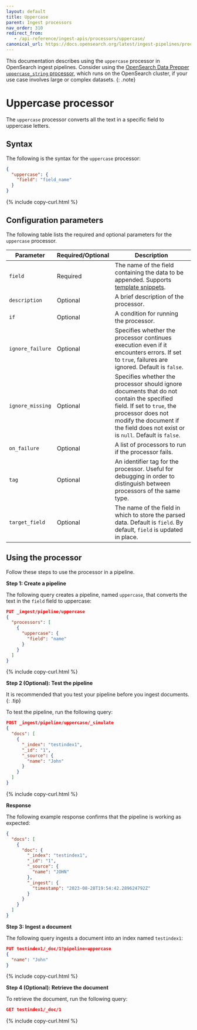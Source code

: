 ```yaml
---
layout: default
title: Uppercase
parent: Ingest processors
nav_order: 310
redirect_from:
   - /api-reference/ingest-apis/processors/uppercase/
canonical_url: https://docs.opensearch.org/latest/ingest-pipelines/processors/uppercase/
---
```


This documentation describes using the `uppercase` processor in OpenSearch ingest pipelines. Consider using the [OpenSearch Data Prepper `uppercase_string` processor]({{site.url}}{{site.baseurl}}/data-prepper/pipelines/configuration/processors/uppercase-string/), which runs on the OpenSearch cluster, if your use case involves large or complex datasets.
{: .note}

# Uppercase processor

The `uppercase` processor converts all the text in a specific field to uppercase letters. 

## Syntax

The following is the syntax for the `uppercase` processor: 

```json
{
  "uppercase": {
    "field": "field_name"
  }
}
```
{% include copy-curl.html %}

## Configuration parameters

The following table lists the required and optional parameters for the `uppercase` processor.

| Parameter  | Required/Optional  | Description  |
|---|---|---|
`field`  | Required  | The name of the field containing the data to be appended. Supports [template snippets]({{site.url}}{{site.baseurl}}/ingest-pipelines/create-ingest/#template-snippets). |
`description`  | Optional  | A brief description of the processor.  |
`if` | Optional | A condition for running the processor. |
`ignore_failure` | Optional |  Specifies whether the processor continues execution even if it encounters errors. If set to `true`, failures are ignored. Default is `false`. |
`ignore_missing`  | Optional  | Specifies whether the processor should ignore documents that do not contain the specified field. If set to `true`, the processor does not modify the document if the field does not exist or is `null`. Default is `false`.  |
`on_failure` | Optional | A list of processors to run if the processor fails. |
`tag` | Optional | An identifier tag for the processor. Useful for debugging in order to distinguish between processors of the same type. |
`target_field`  | Optional  | The name of the field in which to store the parsed data. Default is `field`. By default, `field` is updated in place. |

## Using the processor

Follow these steps to use the processor in a pipeline.

**Step 1: Create a pipeline** 

The following query creates a pipeline, named `uppercase`, that converts the text in the `field` field to uppercase:

```json
PUT _ingest/pipeline/uppercase
{
  "processors": [
    {
      "uppercase": {
        "field": "name"
      }
    }
  ]
}
```
{% include copy-curl.html %}


**Step 2 (Optional): Test the pipeline**

It is recommended that you test your pipeline before you ingest documents.
{: .tip}

To test the pipeline, run the following query:

```json
POST _ingest/pipeline/uppercase/_simulate
{
  "docs": [
    {
      "_index": "testindex1",
      "_id": "1",
      "_source": {
        "name": "John"
      }
    }
  ]
}
```
{% include copy-curl.html %}

**Response**

The following example response confirms that the pipeline is working as expected:

```json
{
  "docs": [
    {
      "doc": {
        "_index": "testindex1",
        "_id": "1",
        "_source": {
          "name": "JOHN"
        },
        "_ingest": {
          "timestamp": "2023-08-28T19:54:42.289624792Z"
        }
      }
    }
  ]
}
```

**Step 3: Ingest a document**

The following query ingests a document into an index named `testindex1`:

```json
PUT testindex1/_doc/1?pipeline=uppercase
{
  "name": "John"
}
```
{% include copy-curl.html %}

**Step 4 (Optional): Retrieve the document**

To retrieve the document, run the following query:

```json
GET testindex1/_doc/1
```
{% include copy-curl.html %}
